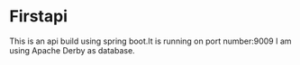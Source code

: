 # Firstapi
This is an api build using spring boot.It is running on port number:9009
I am using Apache Derby as database.
